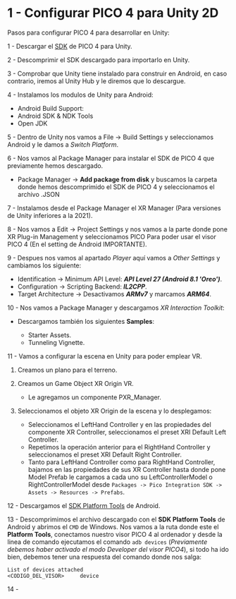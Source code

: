 # 1 - Configurar PICO 4 para Unity 2D

Pasos para configurar PICO 4 para desarrollar en Unity:

 1 - Descargar el [SDK](https://developer-global.pico-interactive.com/sdk?deviceId=1&platformId=1&itemId=12) de PICO 4 para Unity.
 
 2 - Descomprimir el SDK descargado para importarlo en Unity.

 3 - Comprobar que Unity tiene instalado para construir en Android, en caso contrario, iremos al Unity Hub y le diremos que lo descargue.

 4 - Instalamos los modulos de Unity para Android:
     
   * Android Build Support:
   * Android SDK & NDK Tools
   * Open JDK

 5 - Dentro de Unity nos vamos a File -> Build Settings y seleccionamos Android y le damos a *Switch Platform*.

 6 - Nos vamos al Package Manager para instalar el SDK de PICO 4 que previamente hemos descargado.

   * Package Manager -> **Add package from disk** y buscamos la carpeta donde hemos descomprimido el SDK de PICO 4 y seleccionamos el archivo .JSON
 
 7 - Instalamos desde el Package Manager el XR Manager (Para versiones de Unity inferiores a la 2021).
 
 8 - Nos vamos a Edit -> Project Settings y nos vamos a la parte donde pone XR Plug-in Management y seleccionamos PICO Para poder usar el visor PICO 4 (En el setting de Android IMPORTANTE).
 
 9 - Despues nos vamos al apartado *Player* aquí vamos a *Other Settings* y cambiamos los siguiente:
 
   * Identification -> Minimum API Level: **_API Level 27 (Android 8.1 'Oreo')_**.
   * Configuration -> Scripting Backend: **_IL2CPP_**.
   * Target Architecture -> Desactivamos **_ARMv7_** y marcamos **_ARM64_**.
 
 10 - Nos vamos a Package Manager y descargamos *XR Interaction Toolkit*:
  
   - Descargamos también los siguientes **Samples**:

     - Starter Assets.
     - Tunneling Vignette.

 11 - Vamos a configurar la escena en Unity para poder emplear VR.
  
   1. Creamos un plano para el terreno.
   2. Creamos un Game Object XR Origin VR.

      - Le agregamos un componente PXR_Manager.
   3. Seleccionamos el objeto XR Origin de la escena y lo desplegamos:

      - Seleccionamos el LeftHand Controller y en las propiedades del componente XR Controller, seleccionamos el preset XRI Default Left Controller.
      - Repetimos la operación anterior para el RightHand Controller y seleccionamos el preset XRI Default Right Controller.
      - Tanto para LeftHand Controller como para RightHand Controller, bajamos en las propiedades de sus XR Controller hasta donde pone Model Prefab le cargamos a cada uno su LeftControllerModel o RightControllerModel desde `Packages -> Pico Integration SDK -> Assets -> Resources -> Prefabs`.
 
 12 - Descargamos el [SDK Platform Tools](https://developer.android.com/studio/releases/platform-tools) de Android.

 13 - Descomprimimos el archivo descargado con el **SDK Platform Tools** de Android y abrimos el `CMD` de Windows. Nos vamos a la ruta donde este el **Platform Tools**, conectamos nuestro visor PICO 4 al ordenador y desde la linea de comando ejecutamos el comando `adb devices` (*Previamente debemos haber activado el modo Developer del visor PICO4*), si todo ha ido bien, debemos tener una respuesta del comando donde nos salga:

 ```
 List of devices attached
 <CODIGO_DEL_VISOR>     device
 ```

 14 -